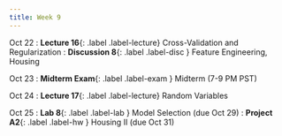 ```yaml
---
title: Week 9
---
```



Oct 22
: **Lecture 16**{: .label .label-lecture} Cross-Validation and Regularization
: **Discussion 8**{: .label .label-disc } Feature Engineering, Housing

Oct 23
: **Midterm Exam**{: .label .label-exam } Midterm (7-9 PM PST)

Oct 24
: **Lecture 17**{: .label .label-lecture} Random Variables


Oct 25
: **Lab 8**{: .label .label-lab }  Model Selection (due Oct 29)
: **Project A2**{: .label .label-hw } Housing II (due Oct 31)